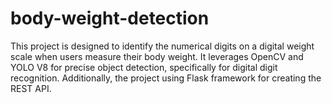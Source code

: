 # body-weight-detection

This project is designed to identify the numerical digits on a digital weight scale when users measure their body weight.
It leverages OpenCV and YOLO V8 for precise object detection, specifically for digital digit recognition. 
Additionally, the project using Flask framework for creating the REST API.
